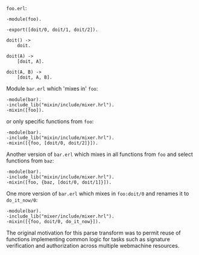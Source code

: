 `foo.erl`:

    -module(foo).

    -export([doit/0, doit/1, doit/2]).

    doit() ->
        doit.

    doit(A) ->
        [doit, A].

    doit(A, B) ->
        [doit, A, B].

Module `bar.erl` which 'mixes in' `foo`:

    -module(bar).
    -include_lib("mixin/include/mixer.hrl").
    -mixin([foo]).

or only specific functions from `foo`:

    -module(bar).
    -include_lib("mixin/include/mixer.hrl").
    -mixin([{foo, [doit/0, doit/2]}]).

Another version of `bar.erl` which mixes in all functions from `foo` and select functions from `baz`:

    -module(bar).
    -include_lib("mixin/include/mixer.hrl").
    -mixin([foo, {baz, [doit/0, doit/1]}]).

One more version of `bar.erl` which mixes in `foo:doit/0` and renames it to `do_it_now/0`:

    -module(bar).
    -include_lib("mixer/include/mixer.hrl").
    -mixin([{foo, doit/0, do_it_now}]).

The original motivation for this parse transform was to permit reuse of functions implementing common
logic for tasks such as signature verification and authorization across multiple webmachine resources.